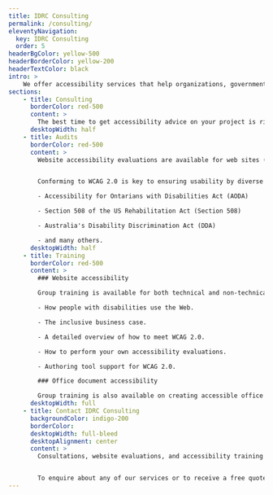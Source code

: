 ```yaml
---
title: IDRC Consulting
permalink: /consulting/
eleventyNavigation:
  key: IDRC Consulting
  order: 5
headerBgColor: yellow-500
headerBorderColor: yellow-200
headerTextColor: black
intro: >
    We offer accessibility services that help organizations, governments, corporations, and non-profits ensure their offerings are inclusive.
sections:
    - title: Consulting
      borderColor: red-500
      content: >
        The best time to get accessibility advice on your project is right from the start! But whether you are at the wireframe stage, have a site in development, or are implementing the changes recommended by an audit, we can guide you in creating an accessible website at any time in your design and development process.
      desktopWidth: half
    - title: Audits
      borderColor: red-500
      content: >
        Website accessibility evaluations are available for web sites (including web applications and mobile web apps) to check conformance with the Web Content Accessibility Guidelines (WCAG) 2.0.


        Conforming to WCAG 2.0 is key to ensuring usability by diverse users and for meeting the various legislative requirements that are emerging around the world:

        - Accessibility for Ontarians with Disabilities Act (AODA)

        - Section 508 of the US Rehabilitation Act (Section 508)

        - Australia's Disability Discrimination Act (DDA)

        - and many others.
      desktopWidth: half
    - title: Training
      borderColor: red-500
      content: >
        ### Website accessibility

        Group training is available for both technical and non-technical audiences. Training sessions cover:

        - How people with disabilities use the Web.

        - The inclusive business case.

        - A detailed overview of how to meet WCAG 2.0.

        - How to perform your own accessibility evaluations.

        - Authoring tool support for WCAG 2.0.

        ### Office document accessibility

        Group training is also available on creating accessible office documents (Word, PDF) with Microsoft Word and Adobe Acrobat. This non-technical training is a companion to the free Accessible Digital Office Document (ADOD) resource that the IDRC maintains.
      desktopWidth: full
    - title: Contact IDRC Consulting
      backgroundColor: indigo-200
      borderColor: 
      desktopWidth: full-bleed
      desktopAlignment: center
      content: >
        Consultations, website evaluations, and accessibility training are completed by the IDRC's own experts, all of whom possess years of experience in web and office document accessibility. 


        To enquire about any of our services or to receive a free quote, please [contact the IDRC Consulting Coordinator](mailto:lliskovoi@ocadu.ca).
---
```

